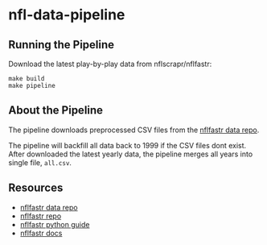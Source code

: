 # nfl-data-pipeline

## Running the Pipeline

Download the latest play-by-play data from nflscrapr/nflfastr:
```
make build
make pipeline
```

## About the Pipeline
The pipeline downloads preprocessed CSV files from the [nflfastr data repo](https://github.com/guga31bb/nflfastR-data).

The pipeline will backfill all data back to 1999 if the CSV files dont exist. After downloaded the latest yearly data, the pipeline merges all years into single file, `all.csv`.

## Resources
- [nflfastr data repo](https://github.com/guga31bb/nflfastR-data)
- [nflfastr repo](https://github.com/mrcaseb/nflfastR)
- [nflfastr python guide](https://gist.github.com/Deryck97/dff8d33e9f841568201a2a0d5519ac5e)
- [nflfastr docs](https://cran.r-project.org/web/packages/nflfastR/nflfastR.pdf)
